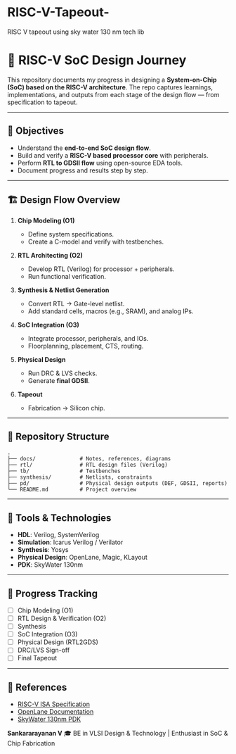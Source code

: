 # RISC-V-Tapeout-
RISC V tapeout using sky water 130 nm tech lib


# 🚀 RISC-V SoC Design Journey

This repository documents my progress in designing a **System-on-Chip (SoC) based on the RISC-V architecture**. The repo captures learnings, implementations, and outputs from each stage of the design flow — from specification to tapeout.

---

## 📌 Objectives

* Understand the **end-to-end SoC design flow**.
* Build and verify a **RISC-V based processor core** with peripherals.
* Perform **RTL to GDSII flow** using open-source EDA tools.
* Document progress and results step by step.

---

## 🏗️ Design Flow Overview

1. **Chip Modeling (O1)**

   * Define system specifications.
   * Create a C-model and verify with testbenches.

2. **RTL Architecting (O2)**

   * Develop RTL (Verilog) for processor + peripherals.
   * Run functional verification.

3. **Synthesis & Netlist Generation**

   * Convert RTL → Gate-level netlist.
   * Add standard cells, macros (e.g., SRAM), and analog IPs.

4. **SoC Integration (O3)**

   * Integrate processor, peripherals, and IOs.
   * Floorplanning, placement, CTS, routing.

5. **Physical Design**

   * Run DRC & LVS checks.
   * Generate **final GDSII**.

6. **Tapeout**

   * Fabrication → Silicon chip.

---

## 📂 Repository Structure

```
.
├── docs/              # Notes, references, diagrams
├── rtl/               # RTL design files (Verilog)
├── tb/                # Testbenches
├── synthesis/         # Netlists, constraints
├── pd/                # Physical design outputs (DEF, GDSII, reports)
└── README.md          # Project overview
```

---

## 🧰 Tools & Technologies

* **HDL**: Verilog, SystemVerilog
* **Simulation**: Icarus Verilog / Verilator
* **Synthesis**: Yosys
* **Physical Design**: OpenLane, Magic, KLayout
* **PDK**: SkyWater 130nm

---

## 📅 Progress Tracking

* [ ] Chip Modeling (O1)
* [ ] RTL Design & Verification (O2)
* [ ] Synthesis
* [ ] SoC Integration (O3)
* [ ] Physical Design (RTL2GDS)
* [ ] DRC/LVS Sign-off
* [ ] Final Tapeout

---

## 📖 References

* [RISC-V ISA Specification](https://riscv.org/specifications/)
* [OpenLane Documentation](https://github.com/The-OpenROAD-Project/OpenLane)
* [SkyWater 130nm PDK](https://github.com/google/skywater-pdk)



**Sankararayanan V**
🎓 BE in VLSI Design & Technology | Enthusiast in SoC & Chip Fabrication

